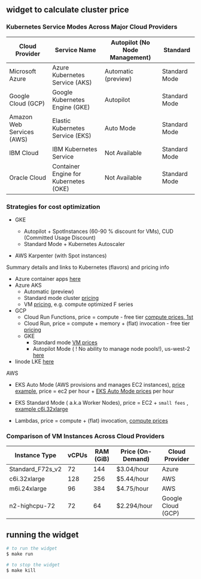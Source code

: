 
##  widget to calculate cluster price



### Kubernetes Service Modes Across Major Cloud Providers

| Cloud Provider     | Service Name                     | Autopilot (No Node Management) | Standard                |
|--------------------|----------------------------------|--------------------------------|-------------------------|
| Microsoft Azure    | Azure Kubernetes Service (AKS)   | Automatic (preview)            | Standard Mode           |
| Google Cloud (GCP) | Google Kubernetes Engine (GKE)   | Autopilot                      | Standard Mode           |
| Amazon Web Services (AWS) | Elastic Kubernetes Service (EKS) | Auto Mode               | Standard Mode           |
| IBM Cloud          | IBM Kubernetes Service           | Not Available                  | Standard Mode           |
| Oracle Cloud       | Container Engine for Kubernetes (OKE) | Not Available             | Standard Mode           |


### Strategies for cost optimization 
 - GKE
    - Autopilot + SpotInstances (60-90 % discount for VMs), CUD (Committed Usage Discount)
    - Standard Mode + Kubernetes Autoscaler 


- AWS Karpenter (with Spot instances)






Summary details and links to Kubernetes (flavors) and pricing info 
- Azure container apps [here](https://azure.microsoft.com/en-us/pricing/details/container-apps/)
- Azure AKS 
    - Automatic (preview)
    - Standard mode cluster [pricing](https://azure.microsoft.com/en-us/pricing/details/kubernetes-service/?msockid=173f6a45c2db68ed1d077ed6c39969c9#pricing)
    - VM [pricing](https://instances.vantage.sh/azure/vm/f72s-v2), e.g. compute optimized F series
- GCP
    - Cloud Run Functions, price = compute - free tier  [compute prices, 1st](https://cloud.google.com/functions/pricing-1stgen)
    - Cloud Run,  price = compute + memory + (flat) invocation - free tier [pricing](https://cloud.google.com/run/pricing)
    - GKE 
        - Standard mode [VM prices](https://cloud.google.com/compute/vm-instance-pricing)
        - Autopilot Mode ( ! No ability to manage node pools!),  us-west-2 [here](https://cloud.google.com/kubernetes-engine/pricing#autopilot_mode)
- linode LKE [here](https://www.linode.com/pricing/#kubernetes)

AWS
 - EKS Auto Mode (AWS provisions and manages EC2 instances), [price example](https://instances.vantage.sh/aws/ec2/c6i.32xlarge), price = ec2 per hour + [EKS Auto Mode prices](https://aws.amazon.com/eks/pricing/) per hour 

 - EKS Standard Mode ( a.k.a Worker Nodes), price = EC2 + `small fees` , [example c6i.32xlarge](https://instances.vantage.sh/aws/ec2/c6i.32xlarge)

 - Lambdas, price  = compute + (flat) invocation,  [compute prices](https://aws.amazon.com/lambda/pricing/) 




### Comparison of VM Instances Across Cloud Providers

| Instance Type    | vCPUs | RAM (GiB) | Price (On-Demand) | Cloud Provider     |
|------------------|-------|-----------|-------------------|--------------------|
| Standard_F72s_v2 | 72    | 144       | $3.04/hour        | Azure              |
| c6i.32xlarge      | 128   | 256       | $5.44/hour        | AWS                |
| m6i.24xlarge      | 96    | 384       | $4.75/hour        | AWS                |
| n2-highcpu-72     | 72    | 64        | $2.294/hour       | Google Cloud (GCP) |




## running the widget 


```bash
# to run the widget
$ make run
```

```bash
# to stop the widget
$ make kill
```